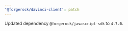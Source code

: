 ```yaml
---
'@forgerock/davinci-client': patch
---
```


Updated dependency `@forgerock/javascript-sdk` to `4.7.0`.
